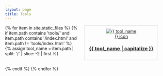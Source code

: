 ```yaml
---
layout: page
title: Tools
---
```


<div class="tools-grid">
  {% for item in site.static_files %}
    {% if item.path contains 'tools/' and item.path contains '/index.html' and item.path != 'tools/index.html' %}
      {% assign tool_name = item.path | split: '/' | slice: -2 | first %}
      <div class="tool-item">
        <a href="{{ site.baseurl }}{{ item.path | remove: 'index.html' }}">
          <img src="{{ site.baseurl }}/tools/{{ tool_name }}/icon.png" alt="{{ tool_name }} icon">
          <h3>{{ tool_name | capitalize }}</h3>
        </a>
      </div>
    {% endif %}
  {% endfor %}
</div>

<style>
  .tools-grid {
    display: grid;
    grid-template-columns: repeat(auto-fill, minmax(200px, 1fr));
    gap: 20px;
  }
  .tool-item {
    border: 1px solid #ddd;
    padding: 10px;
    text-align: center;
  }
  .tool-item img {
    max-width: 100px;
    height: auto;
  }
</style>